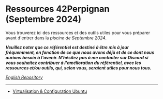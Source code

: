 # Ressources 42Perpignan (Septembre 2024)

Vous trouverez ici des ressources et des outils utiles pour vous préparer avant d'entrer dans la *piscine de Septembre 2024*.

***Veuillez noter que ce référentiel est destiné à être mis à jour fréquemment, en fonction de ce que nous avons déjà et de ce dont nous aurions besoin à l'avenir.
N'hésitez pas à me contacter sur Discord si vous souhaitez contribuer à l'amélioration du référentiel, avec les ressources et/ou outils, qui, selon vous, seraient utiles pour nous tous.***

*[English Repository](#)*

---

- [Virtualisation & Configuration Ubuntu](./virtualisation_et_configuration_ubuntu.md)
